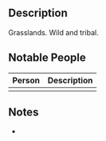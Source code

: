 ## Description
Grasslands. Wild and tribal.

## Notable People
| Person | Description |
| ------ | ----------- |
|        |             |

## Notes
* 